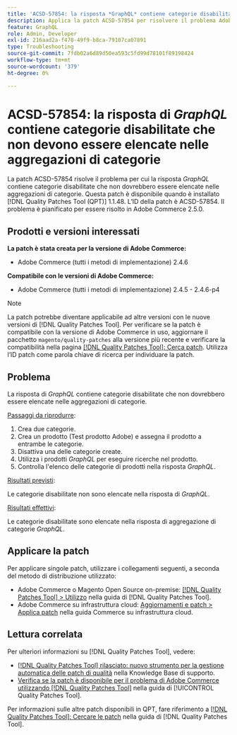 ```yaml
---
title: 'ACSD-57854: la risposta *GraphQL* contiene categorie disabilitate che non devono essere elencate nelle aggregazioni di categorie'
description: Applica la patch ACSD-57854 per risolvere il problema Adobe Commerce, se la risposta *GraphQL* contiene categorie disabilitate che non dovrebbero essere elencate nelle aggregazioni di categorie.
feature: GraphQL
role: Admin, Developer
exl-id: 216aad2a-f470-49f9-b8ca-79107ca07891
type: Troubleshooting
source-git-commit: 7fdb02a6d89d50ea593c5fd99d78101f89198424
workflow-type: tm+mt
source-wordcount: '379'
ht-degree: 0%

---
```


# ACSD-57854: la risposta di *GraphQL* contiene categorie disabilitate che non devono essere elencate nelle aggregazioni di categorie

La patch ACSD-57854 risolve il problema per cui la risposta *GraphQL* contiene categorie disabilitate che non dovrebbero essere elencate nelle aggregazioni di categorie. Questa patch è disponibile quando è installato [!DNL Quality Patches Tool (QPT)] 1.1.48. L’ID della patch è ACSD-57854. Il problema è pianificato per essere risolto in Adobe Commerce 2.5.0.

## Prodotti e versioni interessati

**La patch è stata creata per la versione di Adobe Commerce:**

* Adobe Commerce (tutti i metodi di implementazione) 2.4.6

**Compatibile con le versioni di Adobe Commerce:**

* Adobe Commerce (tutti i metodi di implementazione) 2.4.5 - 2.4.6-p4

>[!NOTE]
>
>La patch potrebbe diventare applicabile ad altre versioni con le nuove versioni di [!DNL Quality Patches Tool]. Per verificare se la patch è compatibile con la versione di Adobe Commerce in uso, aggiornare il pacchetto `magento/quality-patches` alla versione più recente e verificare la compatibilità nella pagina [[!DNL Quality Patches Tool]: Cerca patch](https://experienceleague.adobe.com/tools/commerce-quality-patches/index.html). Utilizza l’ID patch come parola chiave di ricerca per individuare la patch.

## Problema

La risposta di *GraphQL* contiene categorie disabilitate che non dovrebbero essere elencate nelle aggregazioni di categorie.

<u>Passaggi da riprodurre</u>:

1. Crea due categorie.
1. Crea un prodotto (Test prodotto Adobe) e assegna il prodotto a entrambe le categorie.
1. Disattiva una delle categorie create.
1. Utilizza i prodotti *GraphQL* per eseguire ricerche nel prodotto.
1. Controlla l&#39;elenco delle categorie di prodotti nella risposta *GraphQL*.

<u>Risultati previsti</u>:

Le categorie disabilitate non sono elencate nella risposta di *GraphQL*.

<u>Risultati effettivi</u>:

Le categorie disabilitate sono elencate nella risposta di aggregazione di categorie *GraphQL*.

## Applicare la patch

Per applicare singole patch, utilizzare i collegamenti seguenti, a seconda del metodo di distribuzione utilizzato:

* Adobe Commerce o Magento Open Source on-premise: [[!DNL Quality Patches Tool] > Utilizzo](/help/tools/quality-patches-tool/usage.md) nella guida di [!DNL Quality Patches Tool].
* Adobe Commerce su infrastruttura cloud: [Aggiornamenti e patch > Applica patch](https://experienceleague.adobe.com/docs/commerce-cloud-service/user-guide/develop/upgrade/apply-patches.html) nella guida Commerce su infrastruttura cloud.

## Lettura correlata

Per ulteriori informazioni su [!DNL Quality Patches Tool], vedere:

* [[!DNL Quality Patches Tool] rilasciato: nuovo strumento per la gestione automatica delle patch di qualità](https://experienceleague.adobe.com/en/docs/commerce-operations/tools/quality-patches-tool/quality-patches-tool-to-self-serve-quality-patches) nella Knowledge Base di supporto.
* [Verifica se la patch è disponibile per il problema di Adobe Commerce utilizzando  [!DNL Quality Patches Tool]](/help/tools/quality-patches-tool/patches-available-in-qpt/check-patch-for-magento-issue-with-magento-quality-patches.md) nella guida di [!UICONTROL Quality Patches Tool].


Per informazioni sulle altre patch disponibili in QPT, fare riferimento a [[!DNL Quality Patches Tool]: Cercare le patch](https://experienceleague.adobe.com/tools/commerce-quality-patches/index.html) nella guida di [!DNL Quality Patches Tool].
